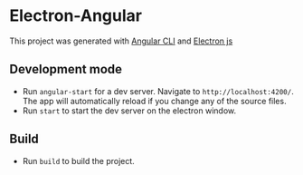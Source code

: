 # Electron-Angular

This project was generated with [Angular CLI](https://github.com/angular/angular-cli) and [Electron js](https://github.com/electron/electron) 


## Development mode

- Run `angular-start` for a dev server. Navigate to `http://localhost:4200/`. The app will automatically reload if you change any of the source files.
- Run `start` to start the dev server on the electron window.

## Build
- Run `build` to build the project.

